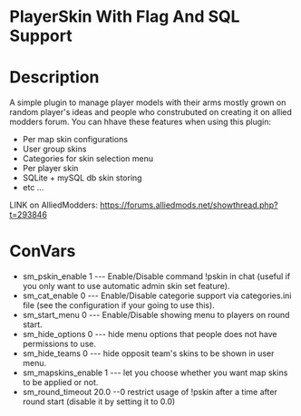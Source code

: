 # PlayerSkin With Flag And SQL Support


# Description
A simple plugin to manage player models with their arms mostly grown on random player's ideas and people who construbuted on creating it on allied modders forum.
You can hhave these features when using this plugin:
- Per map skin configurations
- User group skins
- Categories for skin selection menu
- Per player skin
- SQLite + mySQL db skin storing
- etc ...

LINK on AlliedModders: https://forums.alliedmods.net/showthread.php?t=293846

# ConVars

- sm_pskin_enable 1 --- Enable/Disable command !pskin in chat (useful if you only want to use automatic admin skin set feature).
- sm_cat_enable 0 --- Enable/Disable categorie support via categories.ini file (see the configuration if your going to use this).
- sm_start_menu 0 --- Enable/Disable showing menu to players on round start.
- sm_hide_options 0 --- hide menu options that people does not have permissions to use.
- sm_hide_teams 0 --- hide opposit team's skins to be shown in user menu.
- sm_mapskins_enable 1 --- let you choose whether you want map skins to be applied or not.
- sm_round_timeout 20.0 --0 restrict usage of !pskin after a time after round start (disable it by setting it to 0.0)